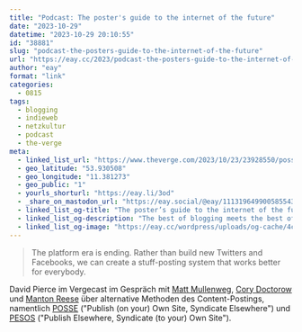 ```yaml
---
title: "Podcast: The poster's guide to the internet of the future"
date: "2023-10-29"
datetime: "2023-10-29 20:10:55"
id: "38881"
slug: "podcast-the-posters-guide-to-the-internet-of-the-future"
url: "https://eay.cc/2023/podcast-the-posters-guide-to-the-internet-of-the-future/"
author: "eay"
format: "link"
categories:
  - 0815
tags:
  - blogging
  - indieweb
  - netzkultur
  - podcast
  - the-verge
meta:
  - linked_list_url: "https://www.theverge.com/2023/10/23/23928550/posse-posting-activitypub-standard-twitter-tumblr-mastodon"
  - geo_latitude: "53.930508"
  - geo_longitude: "11.381273"
  - geo_public: "1"
  - yourls_shorturl: "https://eay.li/3od"
  - _share_on_mastodon_url: "https://eay.social/@eay/111319649900585543"
  - linked_list_og-title: "The poster’s guide to the internet of the future"
  - linked_list_og-description: "The best of blogging meets the best of social media."
  - linked_list_og-image: "https://eay.cc/wordpress/uploads/og-cache/4c4dcc6ef2ed7091d2393df8d3a22ef5.webp"
---
```


> The platform era is ending. Rather than build new Twitters and Facebooks, we can create a stuff-posting system that works better for everybody.

David Pierce im Vergecast im Gespräch mit [Matt Mullenweg](https://ma.tt/), [Cory Doctorow](https://pluralistic.net/) und [Manton Reese](https://www.manton.org/) über alternative Methoden des Content-Postings, namentlich [POSSE](https://indieweb.org/POSSE) ("Publish (on your) Own Site, Syndicate Elsewhere") und [PESOS](https://indieweb.org/PESOS) ("Publish Elsewhere, Syndicate (to your) Own Site").
